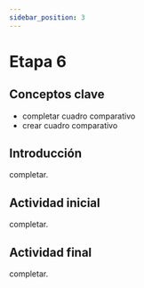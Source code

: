 ```yaml
---
sidebar_position: 3
---
```


# Etapa 6

## Conceptos clave

- completar cuadro comparativo
- crear cuadro comparativo

## Introducción

completar.

## Actividad inicial

completar.

## Actividad final

completar.
